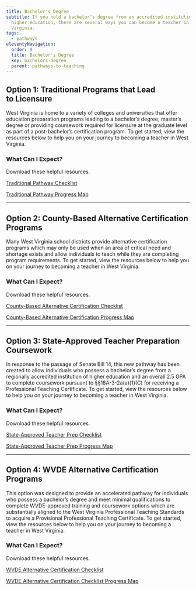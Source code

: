 ```yaml
---
title: Bachelor's Degree
subtitle: If you hold a bachelor’s degree from an accredited institution of
  higher education, there are several ways you can become a teacher in West
  Virginia.
tags:
  - pathways
eleventyNavigation:
  order: 0
  title: Bachelor's Degree
  key: bachelors-degree
  parent: pathways-to-teaching
---
```

## Option 1: Traditional Programs that Lead to Licensure

West Virginia is home to a variety of colleges and universities that offer education preparation programs leading to a bachelor’s degree, master’s degree or providing coursework required for licensure at the graduate level as part of a post-bachelor’s certification program. To get started, view the resources below to help you on your journey to becoming a teacher in West Virginia.

### What Can I Expect?

Download these helpful resources.

<a href="/static/files/TeachWV Checklist-Traditional-FINAL.pdf" class="btn">Traditional Pathway Checklist</a>

<a href="/static/files/TeachWV Flow Chart-OPTION 1-FINAL.pdf" class="btn">Traditional Pathway Progress Map</a>

---

## Option 2: County-Based Alternative Certification Programs

Many West Virginia school districts provide alternative certification programs which may only be used when an area of critical need and shortage exists and allow individuals to teach while they are completing program requirements. To get started, view the resources below to help you on your journey to becoming a teacher in West Virginia.

### What Can I Expect?

Download these helpful resources.

<a href="/" class="btn">County-Based Alternative Certification Checklist</a>

<a href="/" class="btn">County-Based Alternative Certification Progress Map</a>

---

## Option 3: State-Approved Teacher Preparation Coursework

In response to the passage of Senate Bill 14, this new pathway has been created to allow individuals who possess a bachelor’s degree from a regionally accredited institution of higher education and an overall 2.5 GPA to complete coursework pursuant to §§18A-3-2a(a)(1)(C) for receiving a Professional Teaching Certificate. To get started, view the resources below to help you on your journey to becoming a teacher in West Virginia.

### What Can I Expect?

Download these helpful resources.

<a href="/" class="btn">State-Approved Teacher Prep Checklist</a>

<a href="/" class="btn">State-Approved Teacher Prep Progress Map</a>

---

## Option 4: WVDE Alternative Certification Programs

This option was designed to provide an accelerated pathway for individuals who possess a bachelor’s degree and meet minimal qualifications to complete WVDE-approved training and coursework options which are substantially aligned to the West Virginia Professional Teaching Standards to acquire a Provisional Professional Teaching Certificate. To get started, view the resources below to help you on your journey to becoming a teacher in West Virginia.

### What Can I Expect?

Download these helpful resources.

<a href="/" class="btn">WVDE Alternative Certification Checklist</a>

<a href="/" class="btn">WVDE Alternative Certification Checklist Progress Map</a>